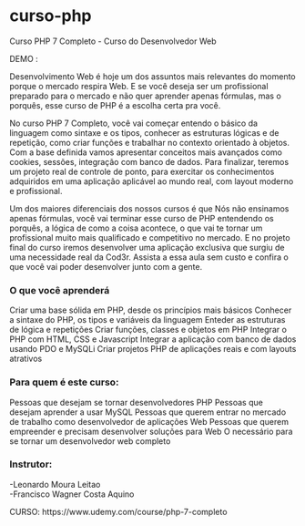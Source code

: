 # curso-php
Curso PHP 7 Completo - Curso do Desenvolvedor Web
<p align="center">

DEMO : 


Desenvolvimento Web é hoje um dos assuntos mais relevantes do momento porque o mercado respira Web. E se você deseja ser um profissional preparado para o mercado e não quer aprender apenas fórmulas, mas o porquês, esse curso de PHP é a escolha certa pra você.

No curso PHP 7 Completo, você vai começar entendo o básico da linguagem como sintaxe e os tipos, conhecer as estruturas lógicas e de repetição, como criar funções e trabalhar no contexto orientado à objetos. Com a base definida vamos apresentar conceitos mais avançados como cookies, sessões, integração com banco de dados. Para finalizar, teremos um projeto real de controle de ponto, para exercitar os conhecimentos adquiridos em uma aplicação aplicável ao mundo real, com layout moderno e profissional.

Um dos maiores diferenciais dos nossos cursos é que Nós não ensinamos apenas fórmulas, você vai terminar esse curso de PHP entendendo os porquês, a lógica de como a coisa acontece, o que vai te tornar um profissional muito mais qualificado e competitivo no mercado. E no projeto final do curso iremos desenvolver uma aplicação exclusiva que surgiu de uma necessidade real da Cod3r. Assista a essa aula sem custo e confira o que você vai poder desenvolver junto com a gente.
### O que você aprenderá
  Criar uma base sólida em PHP, desde os princípios mais básicos
  Conhecer a sintaxe do PHP, os tipos e variáveis da linguagem
  Enteder as estruturas de lógica e repetições
  Criar funções, classes e objetos em PHP
  Integrar o PHP com HTML, CSS e Javascript
  Integrar a aplicação com banco de dados usando PDO e MySQLi
  Criar projetos PHP de aplicações reais e com layouts atrativos
### Para quem é este curso:
  Pessoas que desejam se tornar desenvolvedores PHP
  Pessoas que desejam aprender a usar MySQL
  Pessoas que querem entrar no mercado de trabalho como desenvolvedor de aplicações Web
  Pessoas que querem empreender e precisam desenvolver soluções para Web
  O necessário para se tornar um desenvolvedor web completo
### Instrutor:
-Leonardo Moura Leitao </br>
-Francisco Wagner Costa Aquino
</p>
CURSO: https://www.udemy.com/course/php-7-completo
